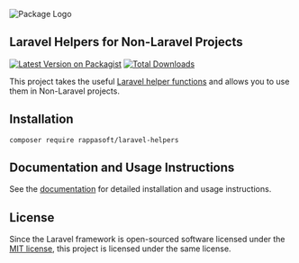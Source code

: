 ![Package Logo](https://banners.beyondco.de/Laravel%20Helpers.png?theme=dark&packageManager=composer+require&packageName=rappasoft%2Flaravel-helpers&pattern=architect&style=style_1&description=For+Non-Laravel+Projects&md=1&showWatermark=0&fontSize=100px&images=hand)

## Laravel Helpers for Non-Laravel Projects

[![Latest Version on Packagist](https://img.shields.io/packagist/v/rappasoft/laravel-helpers.svg?style=flat-square)](https://packagist.org/packages/rappasoft/laravel-helpers)
[![Total Downloads](https://img.shields.io/packagist/dt/rappasoft/laravel-helpers.svg?style=flat-square)](https://packagist.org/packages/rappasoft/laravel-helpers)

This project takes the useful [Laravel helper functions](https://laravel.com/docs/8.x/helpers#introduction) and allows you to use them in Non-Laravel projects.

## Installation

```
composer require rappasoft/laravel-helpers
```

## Documentation and Usage Instructions

See the [documentation](https://rappasoft.com/docs/laravel-helpers) for detailed installation and usage instructions.

## License

Since the Laravel framework is open-sourced software licensed under the [MIT license](https://opensource.org/licenses/MIT), this project is licensed under the same license.
